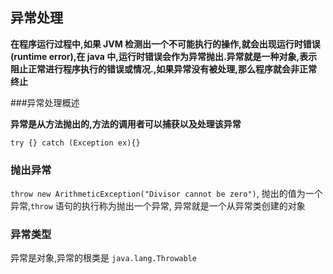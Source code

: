 ## 异常处理

__在程序运行过程中,如果 JVM 检测出一个不可能执行的操作,就会出现运行时错误 (runtime error),在 java 中,运行时错误会作为异常抛出.异常就是一种对象,表示阻止正常进行程序执行的错误或情况.,如果异常没有被处理,那么程序就会非正常终止__

###异常处理概述

__异常是从方法抛出的,方法的调用者可以捕获以及处理该异常__

`try {} catch (Exception ex){}`

### 抛出异常

`throw new ArithmeticException("Divisor cannot be zero")`, 抛出的值为一个异常,`throw` 语句的执行称为抛出一个异常, 异常就是一个从异常类创建的对象

### 异常类型

异常是对象,异常的根类是 `java.lang.Throwable`





